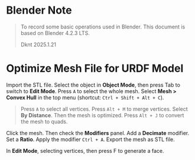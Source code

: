 Blender Note
===

> To record some basic operations used in Blender. This document is based on Blender 4.2.3 LTS.
>
> Dknt 2025.1.21

# Optimize Mesh File for URDF Model

Import the STL file. Select the object in **Object Mode**, then press Tab to switch to **Edit Mode**. Press `A` to select the whole mesh. Select **Mesh > Convex Hull** in the top menu (shortcut: `Ctrl + Shift + Alt + C`).

> Press `A` to select all vertices. Press `Alt + M` to merge vertices. Select **By Distance**. Then the mesh is optimized. Press `Alt + J` to convert the mesh to quads.

Click the mesh. Then check the **Modifiers** panel. Add a **Decimate** modifier. Set a **Ratio**. Apply the modifier `Ctrl + A`. Export the mesh as STL file.


In **Edit Mode**, selecting vertices, then press F to generate a face.







